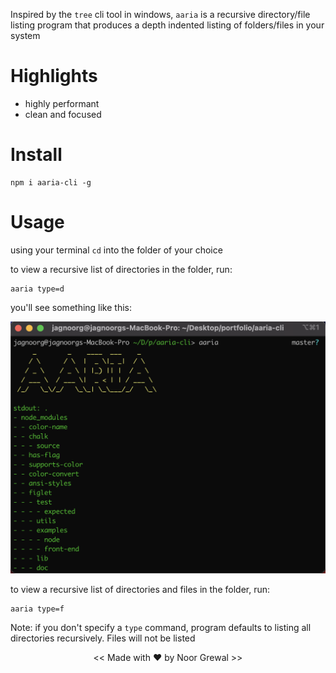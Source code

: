 Inspired by the `tree` cli tool in windows, `aaria` is a recursive directory/file listing program that produces a depth indented listing of folders/files in your system

# Highlights

- highly performant
- clean and focused

# Install

```
npm i aaria-cli -g
```

# Usage 

using your terminal `cd` into the folder of your choice

to view a recursive list of directories in the folder, run: 

```
aaria type=d
```

you'll see something like this: 

![alt text](aaria.png)

to view a recursive list of directories and files in the folder, run:

```
aaria type=f
```

Note: if you don't specify a `type` command, program defaults to listing all directories recursively. Files will not be listed

<center> << Made with ♥ by Noor Grewal >>  </center>
